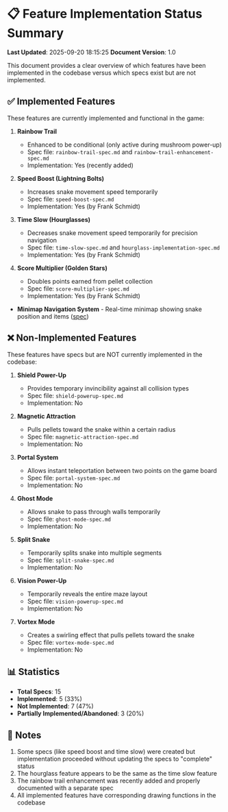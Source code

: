 # 📋 Feature Implementation Status Summary

**Last Updated**: 2025-09-20 18:15:25
**Document Version**: 1.0

This document provides a clear overview of which features have been implemented in the codebase versus which specs exist but are not implemented.

## ✅ Implemented Features

These features are currently implemented and functional in the game:

1. **Rainbow Trail**
   - Enhanced to be conditional (only active during mushroom power-up)
   - Spec file: `rainbow-trail-spec.md` and `rainbow-trail-enhancement-spec.md`
   - Implementation: Yes (recently added)

2. **Speed Boost (Lightning Bolts)**
   - Increases snake movement speed temporarily
   - Spec file: `speed-boost-spec.md`
   - Implementation: Yes (by Frank Schmidt)

3. **Time Slow (Hourglasses)**
   - Decreases snake movement speed temporarily for precision navigation
   - Spec file: `time-slow-spec.md` and `hourglass-implementation-spec.md`
   - Implementation: Yes (by Frank Schmidt)

4. **Score Multiplier (Golden Stars)**
   - Doubles points earned from pellet collection
   - Spec file: `score-multiplier-spec.md`
   - Implementation: Yes (by Frank Schmidt)

- **Minimap Navigation System** - Real-time minimap showing snake position and items ([spec](../specs/minimap-spec.md))
## ❌ Non-Implemented Features

These features have specs but are NOT currently implemented in the codebase:

1. **Shield Power-Up**
   - Provides temporary invincibility against all collision types
   - Spec file: `shield-powerup-spec.md`
   - Implementation: No

2. **Magnetic Attraction**
   - Pulls pellets toward the snake within a certain radius
   - Spec file: `magnetic-attraction-spec.md`
   - Implementation: No

3. **Portal System**
   - Allows instant teleportation between two points on the game board
   - Spec file: `portal-system-spec.md`
   - Implementation: No

4. **Ghost Mode**
   - Allows snake to pass through walls temporarily
   - Spec file: `ghost-mode-spec.md`
   - Implementation: No

5. **Split Snake**
   - Temporarily splits snake into multiple segments
   - Spec file: `split-snake-spec.md`
   - Implementation: No

6. **Vision Power-Up**
   - Temporarily reveals the entire maze layout
   - Spec file: `vision-powerup-spec.md`
   - Implementation: No

7. **Vortex Mode**
   - Creates a swirling effect that pulls pellets toward the snake
   - Spec file: `vortex-mode-spec.md`
   - Implementation: No

## 📊 Statistics

- **Total Specs**: 15
- **Implemented**: 5 (33%)
- **Not Implemented**: 7 (47%)
- **Partially Implemented/Abandoned**: 3 (20%)

## 📝 Notes

1. Some specs (like speed boost and time slow) were created but implementation proceeded without updating the specs to "complete" status
2. The hourglass feature appears to be the same as the time slow feature
3. The rainbow trail enhancement was recently added and properly documented with a separate spec
4. All implemented features have corresponding drawing functions in the codebase

